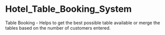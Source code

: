 # Hotel_Table_Booking_System
Table Booking - Helps to get the best possible table available or merge the tables based on the number of customers entered.
